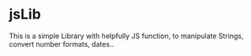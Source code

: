 jsLib
=====

This is a simple Library with helpfully JS function, to manipulate Strings, convert number formats, dates.. 
